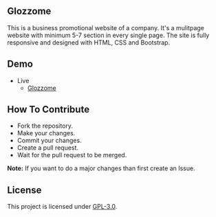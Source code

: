 ## Glozzome
This is a business promotional website of a company. It's a mulitpage website with minimum 5-7 section in every single page. The site is fully responsive and designed with HTML, CSS and Bootstrap. 

## Demo
- Live
    - [Glozzome](https://mrhrifat.github.io/glozzome)

## How To Contribute
- Fork the repository.
- Make your changes.
- Commit your changes.
- Create a pull request.
- Wait for the pull request to be merged.

**Note:** If you want to do a major changes than first create an Issue.

## License
This project is licensed under [GPL-3.0](https://github.com/mrhrifat/glozzome/blob/master/LICENSE.md).
